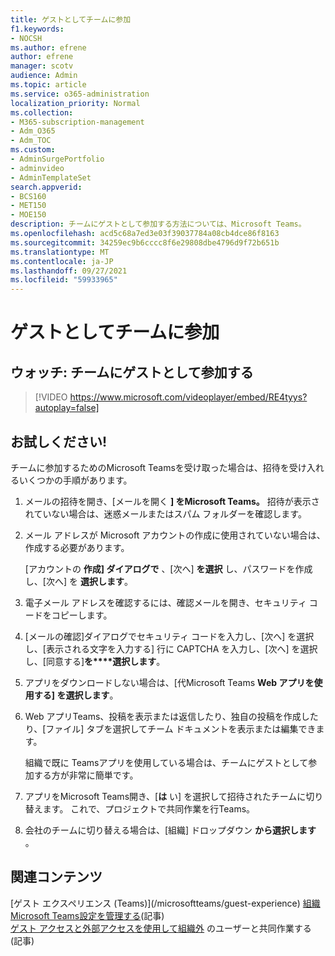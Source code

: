 ```yaml
---
title: ゲストとしてチームに参加
f1.keywords:
- NOCSH
ms.author: efrene
author: efrene
manager: scotv
audience: Admin
ms.topic: article
ms.service: o365-administration
localization_priority: Normal
ms.collection:
- M365-subscription-management
- Adm_O365
- Adm_TOC
ms.custom:
- AdminSurgePortfolio
- adminvideo
- AdminTemplateSet
search.appverid:
- BCS160
- MET150
- MOE150
description: チームにゲストとして参加する方法については、Microsoft Teams。
ms.openlocfilehash: acd5c68a7ed3e03f39037784a08cb4dce86f8163
ms.sourcegitcommit: 34259ec9b6cccc8f6e29808dbe4796d9f72b651b
ms.translationtype: MT
ms.contentlocale: ja-JP
ms.lasthandoff: 09/27/2021
ms.locfileid: "59933965"
---
```

# <a name="join-a-team-as-a-guest"></a>ゲストとしてチームに参加

## <a name="watch-join-a-team-as-a-guest"></a>ウォッチ: チームにゲストとして参加する

> [!VIDEO https://www.microsoft.com/videoplayer/embed/RE4tyys?autoplay=false]

## <a name="try-it"></a>お試しください!

チームに参加するためのMicrosoft Teamsを受け取った場合は、招待を受け入れるいくつかの手順があります。

1. メールの招待を開き、[メールを開く **] をMicrosoft Teams。** 招待が表示されていない場合は、迷惑メールまたはスパム フォルダーを確認します。
  1. メール アドレスが Microsoft アカウントの作成に使用されていない場合は、作成する必要があります。

     [アカウントの  **作成] ダイアログで**  、[次へ]  **を選択** し、パスワードを作成し、[次へ] を  **選択します**。
  1. 電子メール アドレスを確認するには、確認メールを開き、セキュリティ コードをコピーします。
  1. [メールの確認]ダイアログでセキュリティ コードを入力し、[次へ] を選択し、[表示される文字を入力する] 行に CAPTCHA を入力し、[次へ] を選択し、[同意する]**を****選択します**。 
1. アプリをダウンロードしない場合は、[代Microsoft Teams **Web アプリを使用する] を選択します**。
1. Web アプリTeams、投稿を表示または返信したり、独自の投稿を作成したり、[ファイル] タブを選択してチーム ドキュメントを表示または編集できます。

    組織で既に Teamsアプリを使用している場合は、チームにゲストとして参加する方が非常に簡単です。

1. アプリをMicrosoft Teams開き、[**は** い] を選択して招待されたチームに切り替えます。  これで、プロジェクトで共同作業を行Teams。
1. 会社のチームに切り替える場合は、[組織] ドロップダウン  **から選択します**  。

## <a name="related-content"></a>関連コンテンツ

[ゲスト エクスペリエンス (Teams)\](/microsoftteams/guest-experience)
[組織Microsoft Teams設定を管理する](/microsoftteams/enable-features-office-365)(記事)\
[ゲスト アクセスと外部アクセスを使用して組織外](/microsoftteams/communicate-with-users-from-other-organizations) のユーザーと共同作業する (記事)
